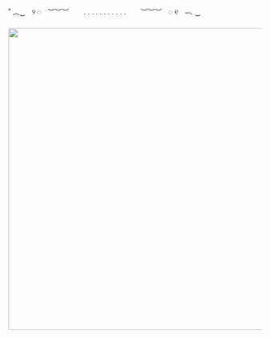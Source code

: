 <p align="left">˚ ︵‿ㅤ୨ ◌ㅤ︶︶︶ㅤ ㅤ. . . . . . . . . . . ㅤㅤ︶︶︶ㅤ◌ ୧ㅤ⌣◟‿</p>

###

<div align="center">
  <img height="600" src="https://media.discordapp.net/attachments/1073707639130820670/1407144303976775762/image.png?ex=68a5b181&is=68a46001&hm=c6a777910b9df83fb06fc6dac8dedb94c9d6374adf7e4330b538cb34d8c73309&=&format=webp&quality=lossless"  />
</div>

###
